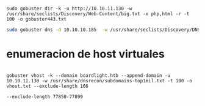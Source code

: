

```shell

sudo gobuster dir -k -u http://10.10.11.130 -w /usr/share/seclists/Discovery/Web-Content/big.txt -x php,html -r -t 100 -o gobuster443.txt

```

```bash
sudo gobuster dns -d 10.10.10.185  -w /usr/share/seclists/Discovery/DNS/subdomains-top1million-5000.txt -t 50 -o subdominios.txt
```

# enumeracion de host virtuales

```shell

gobuster vhost -k --domain boardlight.htb --append-domain -u 10.10.11.130 -w /usr/share/dnsrecon/subdomains-top1mil.txt -t 100 -o vhost.txt --exclude-length 166

```


```bash
--exclude-length 77850-77899
```


